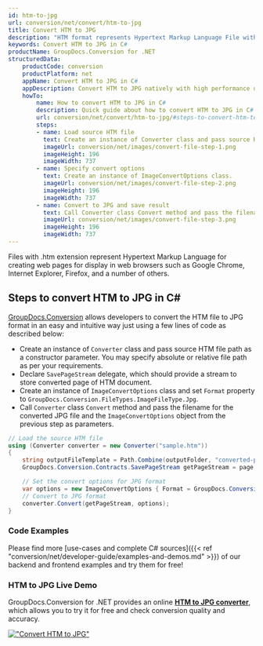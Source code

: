 ```yaml
---
id: htm-to-jpg
url: conversion/net/convert/htm-to-jpg
title: Convert HTM to JPG
description: "HTM format represents Hypertext Markup Language File with .htm extension. Learn how to convert HTM to JPG file programmatically in C# language using GroupDocs.Conversion for .NET library."
keywords: Convert HTM to JPG in C#
productName: GroupDocs.Conversion for .NET
structuredData:
    productCode: conversion
    productPlatform: net
    appName: Convert HTM to JPG in C#
    appDescription: Convert HTM to JPG natively with high performance using C# language and server side GroupDocs.Conversion for .NET APIs, without the use of any software like Microsoft or Open Office.
    howTo:
        name: How to convert HTM to JPG in C# 
        description: Quick guide about how to convert HTM to JPG in C# with high performance and accuracy.
        url: conversion/net/convert/htm-to-jpg/#steps-to-convert-htm-to-jpg-in-c
        steps:
        - name: Load source HTM file 
          text: Create an instance of Converter class and pass source HTM file path as a constructor parameter. You may specify absolute or relative file path as per your requirements. 
          imageUrl: conversion/net/images/convert-file-step-1.png
          imageHeight: 196
          imageWidth: 737
        - name: Specify convert options 
          text: Create an instance of ImageConvertOptions class.
          imageUrl: conversion/net/images/convert-file-step-2.png
          imageHeight: 196
          imageWidth: 737
        - name: Convert to JPG and save result 
          text: Call Converter class Convert method and pass the filename for the converted HTML file and the ImageConvertOptions object from the previous step as parameters.
          imageUrl: conversion/net/images/convert-file-step-3.png
          imageHeight: 196
          imageWidth: 737
---
```


Files with .htm extension represent Hypertext Markup Language for creating web pages for display in web browsers such as Google Chrome, Internet Explorer, Firefox, and a number of others.

## Steps to convert HTM to JPG in C#

[GroupDocs.Conversion](https://products.groupdocs.com/conversion/net) allows developers to convert the HTM file to JPG format in an easy and intuitive way just using a few lines of code as described below:

* Create an instance of `Converter` class and pass source HTM file path as a constructor parameter. You may specify absolute or relative file path as per your requirements. 
* Declare `SavePageStream` delegate, which should provide a stream to store converted page of HTM document.
* Create an instance of `ImageConvertOptions` class and set `Format` property to `GroupDocs.Conversion.FileTypes.ImageFileType.Jpg`.
* Call `Converter` class `Convert` method and pass the filename for the converted JPG file and the `ImageConvertOptions` object from the previous step as parameters.

```csharp
// Load the source HTM file
using (Converter converter = new Converter("sample.htm"))
{
    string outputFileTemplate = Path.Combine(outputFolder, "converted-page-{0}.jpg");
    GroupDocs.Conversion.Contracts.SavePageStream getPageStream = page => new FileStream(string.Format(outputFileTemplate, page), FileMode.Create);

    // Set the convert options for JPG format
    var options = new ImageConvertOptions { Format = GroupDocs.Conversion.FileTypes.ImageFileType.Jpg };   
    // Convert to JPG format
    converter.Convert(getPageStream, options);
}
```

### Code Examples

Please find more [use-cases and complete C# sources]({{< ref "conversion/net/developer-guide/examples-and-demos.md" >}}) of our backend and frontend examples and try them for free!

### HTM to JPG Live Demo

GroupDocs.Conversion for .NET provides an online [**HTM to JPG converter**](https://products.groupdocs.app/conversion/htm-to-jpg), which allows you to try it for free and check conversion quality and accuracy.

[!["Convert HTM to JPG"](conversion/net/images/convert-to-jpg/convert-htm-to-jpg.png)](https://products.groupdocs.app/conversion/htm-to-jpg)